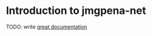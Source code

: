# Introduction to jmgpena-net

TODO: write [great documentation](http://jacobian.org/writing/what-to-write/)
